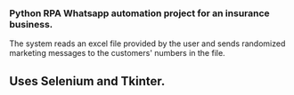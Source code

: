 ### Python RPA Whatsapp automation project for an insurance business.
The system reads an excel file provided by the user and sends randomized marketing messages to the customers' numbers in the file.

## Uses Selenium and Tkinter.